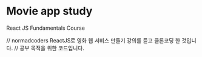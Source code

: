 # Movie app study

React JS Fundamentals Course

// normadcoders ReactJS로 영화 웹 서비스 만들기 강의를 듣고 클론코딩 한 것입니다.
// 공부 목적을 위한 코드입니다.
